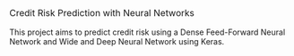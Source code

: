 <p style="font-size:16px">
  Credit Risk Prediction with Neural Networks
</p>
This project aims to predict credit risk using a Dense Feed-Forward Neural Network and Wide and Deep Neural Network using Keras.
